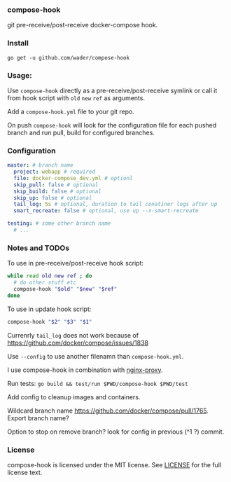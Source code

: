 ### compose-hook

git pre-receive/post-receive docker-compose hook.

### Install

    go get -u github.com/wader/compose-hook

### Usage:

Use `compose-hook` directly as a pre-receive/post-receive symlink or call it from hook script with `old` `new` `ref` as arguments.

Add a `compose-hook.yml` file to your git repo.

On push `compose-hook` will look for the configuration file for each pushed branch and run pull, build for configured branches.

### Configuration

```yaml
master: # branch name
  project: webapp # required
  file: docker-compose_dev.yml # optionl
  skip_pull: false # optional
  skip_build: false # optional
  skip_up: false # optional
  tail_log: 5s # optional, duration to tail conatiner logs after up
  smart_recreate: false # optional, use up --x-smart-recreate

testing: # some other branch name
  # ...

```

### Notes and TODOs

To use in pre-receive/post-receive hook script:

```sh
while read old new ref ; do
  # do other stuff etc
  compose-hook "$old" "$new" "$ref"
done
```

To use in update hook script:

```sh
compose-hook "$2" "$3" "$1"

```

Currenrly `tail_log` does not work because of https://github.com/docker/compose/issues/1838

Use `--config` to use another filenamn than `compose-hook.yml`.

I use compose-hook in combination with [nginx-proxy](https://github.com/jwilder/nginx-proxy).

Run tests: `go build && test/run $PWD/compose-hook $PWD/test`

Add config to cleanup images and containers.

Wildcard branch name https://github.com/docker/compose/pull/1765. Export branch name?

Option to stop on remove branch? look for config in previous (^1 ?) commit.

### License

compose-hook is licensed under the MIT license. See [LICENSE](LICENSE) for the full license text.
